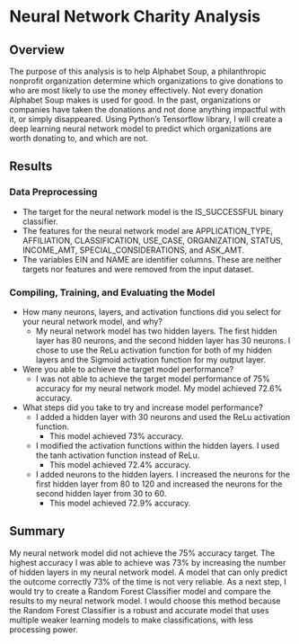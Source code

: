 # Neural Network Charity Analysis

## Overview	

The purpose of this analysis is to help Alphabet Soup, a philanthropic nonprofit organization determine which organizations to give donations to who are most likely to use the money effectively. Not every donation Alphabet Soup makes is used for good. In the past, organizations or companies have taken the donations and not done anything impactful with it, or simply disappeared. Using Python’s Tensorflow library, I will create a deep learning neural network model to predict which organizations are worth donating to, and which are not. 

## Results

### Data Preprocessing
- The target for the neural network model is the IS_SUCCESSFUL binary classifier.
- The features for the neural network model are APPLICATION_TYPE, AFFILIATION, CLASSIFICATION, USE_CASE, ORGANIZATION, STATUS, INCOME_AMT, SPECIAL_CONSIDERATIONS, and ASK_AMT.
- The variables EIN and NAME are identifier columns. These are neither targets nor features and were removed from the input dataset.

### Compiling, Training, and Evaluating the Model
- How many neurons, layers, and activation functions did you select for your neural network model, and why?
  - My neural network model has two hidden layers. The first hidden layer has 80 neurons, and the second hidden layer has 30 neurons. I chose to use the ReLu activation function for both of my hidden layers and the Sigmoid activation function for my output layer.
- Were you able to achieve the target model performance?
   - I was not able to achieve the target model performance of 75% accuracy for my neural network model. My model achieved 72.6% accuracy.
- What steps did you take to try and increase model performance?
  - I added a hidden layer with 30 neurons and used the ReLu activation function.
    - This model achieved 73% accuracy.
  - I modified the activation functions within the hidden layers. I used the tanh activation function instead of ReLu.
    - This model achieved 72.4% accuracy.
  - I added neurons to the hidden layers. I increased the neurons for the first hidden layer from 80 to 120 and increased the neurons for the second hidden layer from 30 to 60.
    - This model achieved 72.9% accuracy.

## Summary 

My neural network model did not achieve the 75% accuracy target. The highest accuracy I was able to achieve was 73% by increasing the number of hidden layers in my neural network model. A model that can only predict the outcome correctly 73% of the time is not very reliable. As a next step, I would try to create a Random Forest Classifier model and compare the results to my neural network model. I would choose this method because the Random Forest Classifier is a robust and accurate model that uses multiple weaker learning models to make classifications, with less processing power.
